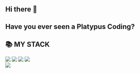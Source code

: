 ## Hi there 👋
## Have you ever seen a Platypus Coding?

<!--
**Aanatinus/Aanatinus** is a ✨ _special_ ✨ repository because its `README.md` (this file) appears on your GitHub profile.

Here are some ideas to get you started:

- 🔭 I’m currently working on ...
- 🌱 I’m currently learning ...
- 👯 I’m looking to collaborate on ...
- 🤔 I’m looking for help with ...
- 💬 Ask me about ...
- 📫 How to reach me: ...
- 😄 Pronouns: ...
- ⚡ Fun fact: ...
-->
## 📚 MY STACK

<img src="https://img.shields.io/badge/HTML5-E34F26?style=flat-square&logo=HTMLl5&logoColor=white"/> <img src="https://img.shields.io/badge/CSS3-1572B6?style=flat-square&logo=CSS3&logoColor=white"/> <img src="https://img.shields.io/badge/React-61DAFB?style=flat-square&logo=REACT&logoColor=white"/> <img src="https://img.shields.io/badge/JavaScript-F7DF1E?style=flat-square&logo=JAVASCRIPT&logoColor=white"/> <br/>
<img src="https://img.shields.io/badge/Kotlin-7F52FF?style=flat-square&logo=kotlin&logoColor=white"/>
